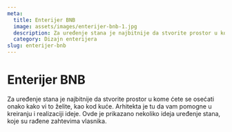 ```yaml
---
meta:
  title: Enterijer BNB
  image: assets/images/enterijer-bnb-1.jpg
  description: Za uređenje stana je najbitnije da stvorite prostor u kome ćete se osećati onako kako vi to želite, kao kod kuće. Arhitekta je tu da vam pomogne u kreiranju i realizaciji ideje. Ovde je prikazano nekoliko ideja uređenje stana, koje su rađene zahtevima vlasnika.
  category: Dizajn enterijera
slug: enterijer-bnb
---
```

# Enterijer BNB
Za uređenje stana je najbitnije da stvorite prostor u kome ćete se osećati onako kako vi to želite, kao kod kuće. Arhitekta je tu da vam pomogne u kreiranju i realizaciji ideje. Ovde je prikazano nekoliko ideja uređenje stana, koje su rađene zahtevima vlasnika.

